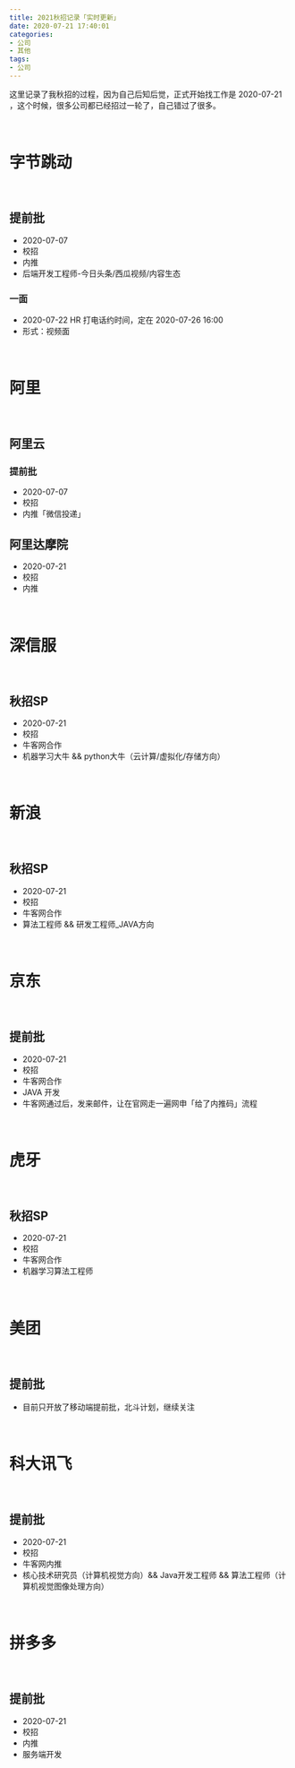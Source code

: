```yaml
---
title: 2021秋招记录「实时更新」
date: 2020-07-21 17:40:01
categories:
- 公司
- 其他
tags:
- 公司
---
```

这里记录了我秋招的过程，因为自己后知后觉，正式开始找工作是 2020-07-21 ，这个时候，很多公司都已经招过一轮了，自己错过了很多。

<!-- more -->

<br/>

# 字节跳动

<br/>

## 提前批

- 2020-07-07
- 校招
- 内推
- 后端开发工程师-今日头条/西瓜视频/内容生态

### 一面

- 2020-07-22 HR 打电话约时间，定在 2020-07-26 16:00
- 形式：视频面

<br/>

# 阿里

<br/>

## 阿里云

### 提前批

- 2020-07-07
- 校招
- 内推「微信投递」


## 阿里达摩院

- 2020-07-21
- 校招
- 内推

<br/>

# 深信服

<br/>

## 秋招SP

- 2020-07-21
- 校招
- 牛客网合作
- 机器学习大牛 &&  python大牛（云计算/虚拟化/存储方向）

<br/>

# 新浪

<br/>

## 秋招SP

- 2020-07-21
- 校招
- 牛客网合作
- 算法工程师 && 研发工程师_JAVA方向

<br/>

# 京东

<br/>

## 提前批

- 2020-07-21
- 校招
- 牛客网合作
-  JAVA 开发
- 牛客网通过后，发来邮件，让在官网走一遍网申「给了内推码」流程

<br/>

# 虎牙

<br/>

## 秋招SP

- 2020-07-21
- 校招
- 牛客网合作
-  机器学习算法工程师

<br/>

# 美团

<br/>

## 提前批

- 目前只开放了移动端提前批，北斗计划，继续关注

<br/>

# 科大讯飞

<br/>

## 提前批

- 2020-07-21
- 校招
- 牛客网内推
- 核心技术研究员（计算机视觉方向）&& Java开发工程师 && 算法工程师（计算机视觉图像处理方向）

<br/>

# 拼多多

<br/>

## 提前批

- 2020-07-21
- 校招
- 内推
- 服务端开发